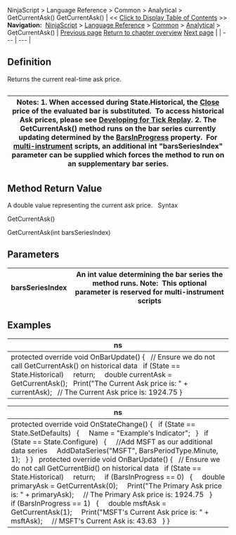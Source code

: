 ﻿
NinjaScript > Language Reference > Common > Analytical > GetCurrentAsk()
GetCurrentAsk()
| << [Click to Display Table of Contents](getcurrentask.md) >> **Navigation:**     [NinjaScript](ninjascript.md) > [Language Reference](language_reference_wip.md) > [Common](common.md) > [Analytical](market_data.md) > GetCurrentAsk() | [Previous page](crossbelow.md) [Return to chapter overview](market_data.md) [Next page](getcurrentaskvolume.md) |
| --- | --- |
## Definition
Returns the current real-time ask price.
## 
| Notes:  1. When accessed during State.Historical, the [Close](close.md) price of the evaluated bar is substituted.  To access historical Ask prices, please see [Developing for Tick Replay](developing_for__tick_replay.md). 2. The GetCurrentAsk() method runs on the bar series currently updating determined by the [BarsInProgress](barsinprogress.md) property.  For [multi-instrument](multi-time_frame__instruments.md) scripts, an additional int "barsSeriesIndex" parameter can be supplied which forces the method to run on an supplementary bar series. |
| --- |
## 
## 
## Method Return Value
A double value representing the current ask price.
 
Syntax  

GetCurrentAsk()  

GetCurrentAsk(int barsSeriesIndex)
 
## Parameters
| barsSeriesIndex | An int value determining the bar series the method runs. Note:  This optional parameter is reserved for multi-instrument scripts |
| --- | --- |
## 
## 
## Examples
| ns |
| --- |
| protected override void OnBarUpdate() {    // Ensure we do not call GetCurrentAsk() on historical data    if (State == State.Historical)      return;      double currentAsk = GetCurrentAsk();    Print("The Current Ask price is: " + currentAsk);    // The Current Ask price is: 1924.75 } |

| ns |
| --- |
| protected override void OnStateChange() {    if (State == State.SetDefaults)    {      Name = "Example's Indicator";    }    if (State == State.Configure)    {      //Add MSFT as our additional data series      AddDataSeries("MSFT", BarsPeriodType.Minute, 1);    } }   protected override void OnBarUpdate() {    // Ensure we do not call GetCurrentBid() on historical data    if (State == State.Historical)      return;      if (BarsInProgress == 0)    {      double primaryAsk = GetCurrentAsk(0);      Print("The Primary Ask price is: " + primaryAsk);      // The Primary Ask price is: 1924.75    }      if (BarsInProgress == 1)    {      double msftAsk = GetCurrentAsk(1);      Print("MSFT's Current Ask price is: " + msftAsk);      // MSFT's Current Ask is: 43.63    } } |

